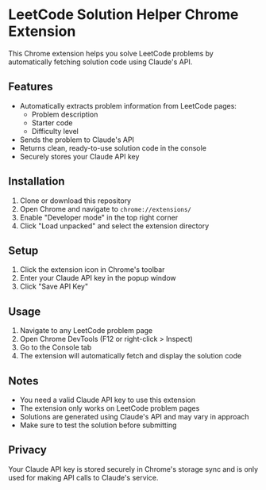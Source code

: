 # LeetCode Solution Helper Chrome Extension

This Chrome extension helps you solve LeetCode problems by automatically fetching solution code using Claude's API.

## Features

- Automatically extracts problem information from LeetCode pages:
  - Problem description
  - Starter code
  - Difficulty level
- Sends the problem to Claude's API
- Returns clean, ready-to-use solution code in the console
- Securely stores your Claude API key

## Installation

1. Clone or download this repository
2. Open Chrome and navigate to `chrome://extensions/`
3. Enable "Developer mode" in the top right corner
4. Click "Load unpacked" and select the extension directory

## Setup

1. Click the extension icon in Chrome's toolbar
2. Enter your Claude API key in the popup window
3. Click "Save API Key"

## Usage

1. Navigate to any LeetCode problem page
2. Open Chrome DevTools (F12 or right-click > Inspect)
3. Go to the Console tab
4. The extension will automatically fetch and display the solution code

## Notes

- You need a valid Claude API key to use this extension
- The extension only works on LeetCode problem pages
- Solutions are generated using Claude's API and may vary in approach
- Make sure to test the solution before submitting

## Privacy

Your Claude API key is stored securely in Chrome's storage sync and is only used for making API calls to Claude's service.
